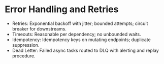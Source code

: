 # Error Handling and Retries

- Retries: Exponential backoff with jitter; bounded attempts; circuit breaker for downstreams.
- Timeouts: Reasonable per dependency; no unbounded waits.
- Idempotency: Idempotency keys on mutating endpoints; duplicate suppression.
- Dead Letter: Failed async tasks routed to DLQ with alerting and replay procedure.
